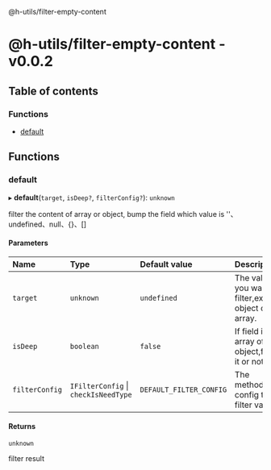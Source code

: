 
<a name="readmemd"></a>

@h-utils/filter-empty-content

# @h-utils/filter-empty-content - v0.0.2

## Table of contents

### Functions

- [default](#default)

## Functions

### default

▸ **default**(`target`, `isDeep?`, `filterConfig?`): `unknown`

filter the content of array or object, bump the field which value is ''、undefined、null、{}、[]

#### Parameters

| Name | Type | Default value | Description |
| :------ | :------ | :------ | :------ |
| `target` | `unknown` | `undefined` | The value you want to filter,except object or array. |
| `isDeep` | `boolean` | `false` | If field is an array of object,filter it or not. |
| `filterConfig` | `IFilterConfig` \| `checkIsNeedType` | `DEFAULT_FILTER_CONFIG` | The method or config to filter value. |

#### Returns

`unknown`

filter result
